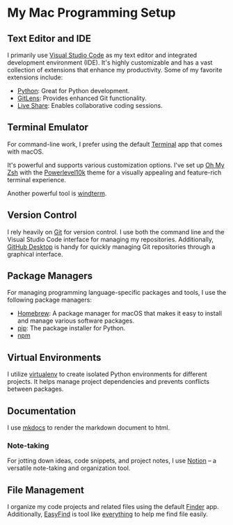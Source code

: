 # My Mac Programming Setup

## Text Editor and IDE

I primarily use [Visual Studio Code](https://code.visualstudio.com/) as my text
editor and integrated development environment (IDE). It's highly customizable
and has a vast collection of extensions that enhance my productivity. Some of my
favorite extensions include:

- [Python](https://marketplace.visualstudio.com/items?itemName=ms-python.python):
  Great for Python development.
- [GitLens](https://marketplace.visualstudio.com/items?itemName=eamodio.gitlens):
  Provides enhanced Git functionality.
- [Live
  Share](https://marketplace.visualstudio.com/items?itemName=MS-vsliveshare.vsliveshare):
  Enables collaborative coding sessions.

## Terminal Emulator

For command-line work, I prefer using the default
[Terminal](https://support.apple.com/guide/terminal/welcome/mac) app that comes
with macOS.

It's powerful and supports various customization options. I've set up [Oh My
Zsh](https://ohmyz.sh/) with the
[Powerlevel10k](https://github.com/romkatv/powerlevel10k) theme for a visually
appealing and feature-rich terminal experience.

Another powerful tool is [windterm](https://github.com/kingToolbox/WindTerm).

## Version Control

I rely heavily on [Git](https://git-scm.com/) for version control. I use both
the command line and the Visual Studio Code interface for managing my
repositories. Additionally, [GitHub Desktop](https://desktop.github.com/) is
handy for quickly managing Git repositories through a graphical interface.

## Package Managers

For managing programming language-specific packages and tools, I use the
following package managers:

- [Homebrew](https://brew.sh/): A package manager for macOS that makes it easy
  to install and manage various software packages.
- [pip](https://pip.pypa.io/en/stable/): The package installer for Python.
- [npm](https://www.npmjs.com/)

## Virtual Environments

I utilize [virtualenv](https://virtualenv.pypa.io/en/stable/) to create isolated
Python environments for different projects. It helps manage project dependencies
and prevents conflicts between packages.

## Documentation

I use [mkdocs](https://www.mkdocs.org/) to render the markdown document to html.


### Note-taking

For jotting down ideas, code snippets, and project notes, I use
[Notion](https://www.notion.so/) – a versatile note-taking and organization
tool.

## File Management

I organize my code projects and related files using the default
[Finder](https://support.apple.com/guide/mac-help/welcome/mac) app.
Additionally, [EasyFind](https://www.macupdate.com/app/mac/11076/easyfind) is
tool like [everything](https://www.voidtools.com/zh-cn/) to help me find file
easily.
